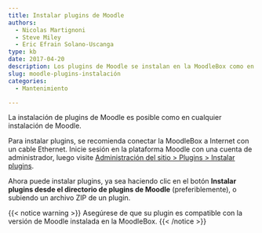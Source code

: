 ```yaml
---
title: Instalar plugins de Moodle
authors:
  - Nicolas Martignoni
  - Steve Miley
  - Eric Efrain Solano-Uscanga
type: kb
date: 2017-04-20
description: Los plugins de Moodle se instalan en la MoodleBox como en cualquier servidor Moodle
slug: moodle-plugins-instalación
categories:
  - Mantenimiento

---
```

La instalación de plugins de Moodle es posible como en cualquier instalación de Moodle.

Para instalar plugins, se recomienda conectar la MoodleBox a Internet con un cable Ethernet. Inicie sesión en la plataforma Moodle con una cuenta de administrador, luego visite [Administración del sitio > Plugins > Instalar plugins][1].

Ahora puede instalar plugins, ya sea haciendo clic en el botón __Instalar plugins desde el directorio de plugins de Moodle__ (preferiblemente), o subiendo un archivo ZIP de un plugin.

{{< notice warning >}}
Asegúrese de que su plugin es compatible con la versión de Moodle instalada en la MoodleBox.
{{< /notice >}}

 [1]: http://moodlebox.home/admin/tool/installaddon/index.php
